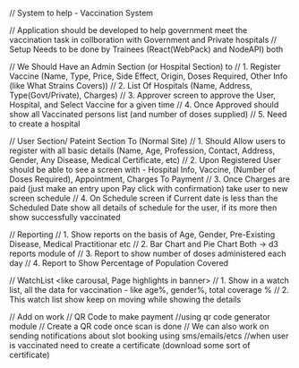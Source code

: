 // System to help - Vaccination System

// Application should be developed to help government meet the vaccination task in collboration with Government and Private hospitals
// Setup Needs to be done by Trainees (React(WebPack) and NodeAPI) both

// We Should Have an Admin Section (or Hospital Section) to 
// 1. Register Vaccine (Name, Type, Price, Side Effect, Origin, Doses Required, Other Info (like What Strains Covers))
// 2. List Of Hospitals (Name, Address, Type(Govt/Private), Charges)
// 3. Approver screen to approve the User, Hospital, and Select Vaccine for a given time
// 4. Once Approved should show all Vaccinated persons list (and number of doses supplied)
// 5. Need to create a hospital

// User Section/ Pateint Section To (Normal Site)
// 1. Should Allow users to register with all basic details (Name, Age, Profession, Contact, Address, Gender, Any Disease, Medical Certificate, etc)
// 2. Upon Registered User should be able to see a screen with - Hospital Info, Vaccine, (Number of Doses Required), Appointment, Charges To Payment
// 3. Once Charges are paid (just make an entry upon Pay click with confirmation) take user to new screen schedule
// 4. On Schedule screen if Current date is less than the Scheduled Date show all details of schedule for the user, if its more then show successfully vaccinated

// Reporting 
// 1. Show reports on the basis of Age, Gender, Pre-Existing Disease, Medical Practitionar etc
// 2. Bar Chart and Pie Chart Both -> d3 reports module of 
// 3. Report to show number of doses administered each day
// 4. Report to Show Percentage of Population Covered

// WatchList <like carousal, Page highlights in banner>
// 1. Show in a watch list, all the data for vaccination - like age%, gender%, total coverage %
// 2. This watch list show keep on moving while showing the details

// Add on work
// QR Code to make payment //using qr code generator module
// Create a QR code once scan is done
// We can also work on sending notifications about slot booking using sms/emails/etcs
//when user is vaccinated need to create a certificate (download some sort of certificate)